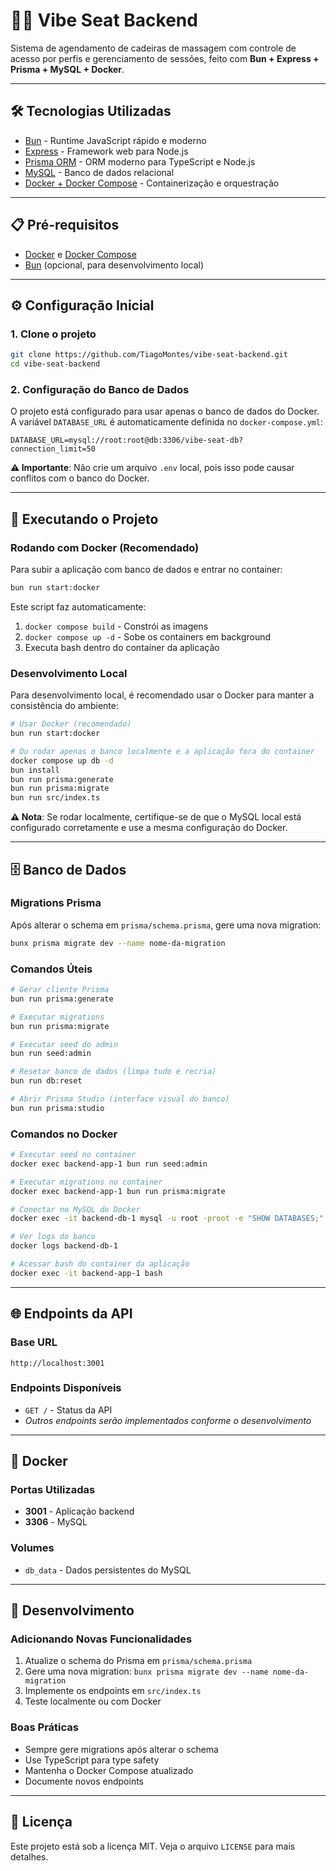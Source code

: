# 🧘‍♂️ Vibe Seat Backend

Sistema de agendamento de cadeiras de massagem com controle de acesso por perfis e gerenciamento de sessões, feito com **Bun + Express + Prisma + MySQL + Docker**.

---

## 🛠️ Tecnologias Utilizadas

- [Bun](https://bun.sh/) - Runtime JavaScript rápido e moderno
- [Express](https://expressjs.com/) - Framework web para Node.js
- [Prisma ORM](https://www.prisma.io/) - ORM moderno para TypeScript e Node.js
- [MySQL](https://www.mysql.com/) - Banco de dados relacional
- [Docker + Docker Compose](https://docs.docker.com/compose/) - Containerização e orquestração

---

## 📋 Pré-requisitos

- [Docker](https://docs.docker.com/get-docker/) e [Docker Compose](https://docs.docker.com/compose/install/)
- [Bun](https://bun.sh/) (opcional, para desenvolvimento local)

---

## ⚙️ Configuração Inicial

### 1. Clone o projeto

```bash
git clone https://github.com/TiagoMontes/vibe-seat-backend.git
cd vibe-seat-backend
```

### 2. Configuração do Banco de Dados

O projeto está configurado para usar apenas o banco de dados do Docker. A variável `DATABASE_URL` é automaticamente definida no `docker-compose.yml`:

```env
DATABASE_URL=mysql://root:root@db:3306/vibe-seat-db?connection_limit=50
```

**⚠️ Importante**: Não crie um arquivo `.env` local, pois isso pode causar conflitos com o banco do Docker.

---

## 🚀 Executando o Projeto

### Rodando com Docker (Recomendado)

Para subir a aplicação com banco de dados e entrar no container:

```bash
bun run start:docker
```

Este script faz automaticamente:

1. `docker compose build` - Constrói as imagens
2. `docker compose up -d` - Sobe os containers em background
3. Executa bash dentro do container da aplicação

### Desenvolvimento Local

Para desenvolvimento local, é recomendado usar o Docker para manter a consistência do ambiente:

```bash
# Usar Docker (recomendado)
bun run start:docker

# Ou rodar apenas o banco localmente e a aplicação fora do container
docker compose up db -d
bun install
bun run prisma:generate
bun run prisma:migrate
bun run src/index.ts
```

**⚠️ Nota**: Se rodar localmente, certifique-se de que o MySQL local está configurado corretamente e use a mesma configuração do Docker.

---

## 🗄️ Banco de Dados

### Migrations Prisma

Após alterar o schema em `prisma/schema.prisma`, gere uma nova migration:

```bash
bunx prisma migrate dev --name nome-da-migration
```

### Comandos Úteis

```bash
# Gerar cliente Prisma
bun run prisma:generate

# Executar migrations
bun run prisma:migrate

# Executar seed do admin
bun run seed:admin

# Resetar banco de dados (limpa tudo e recria)
bun run db:reset

# Abrir Prisma Studio (interface visual do banco)
bun run prisma:studio
```

### Comandos no Docker

```bash
# Executar seed no container
docker exec backend-app-1 bun run seed:admin

# Executar migrations no container
docker exec backend-app-1 bun run prisma:migrate

# Conectar no MySQL do Docker
docker exec -it backend-db-1 mysql -u root -proot -e "SHOW DATABASES;"

# Ver logs do banco
docker logs backend-db-1

# Acessar bash do container da aplicação
docker exec -it backend-app-1 bash
```

---

## 🌐 Endpoints da API

### Base URL

```
http://localhost:3001
```

### Endpoints Disponíveis

- `GET /` - Status da API
- _Outros endpoints serão implementados conforme o desenvolvimento_

---

## 🐳 Docker

### Portas Utilizadas

- **3001** - Aplicação backend
- **3306** - MySQL

### Volumes

- `db_data` - Dados persistentes do MySQL

---

## 📝 Desenvolvimento

### Adicionando Novas Funcionalidades

1. Atualize o schema do Prisma em `prisma/schema.prisma`
2. Gere uma nova migration: `bunx prisma migrate dev --name nome-da-migration`
3. Implemente os endpoints em `src/index.ts`
4. Teste localmente ou com Docker

### Boas Práticas

- Sempre gere migrations após alterar o schema
- Use TypeScript para type safety
- Mantenha o Docker Compose atualizado
- Documente novos endpoints

---

## 📄 Licença

Este projeto está sob a licença MIT. Veja o arquivo `LICENSE` para mais detalhes.
